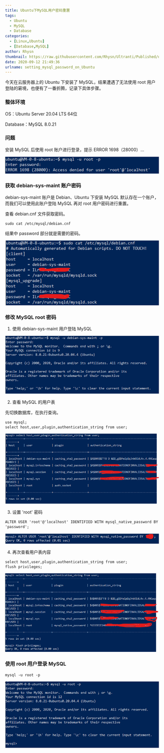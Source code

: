 ```yaml
---
title: Ubuntu下MySQL用户密码重置
tags:
  - Ubuntu
  - MySQL
  - Database
categories:
  - [Linux,Ubuntu]
  - [Database,MySQL]
author: Rhysn
thumbnail: https://raw.githubusercontent.com/Rhysn/Ultranti/Published/data/img/20200912/mysql_password/user_table1.png
date: 2020-09-12 21:49:36
urlname: setting_mysql_password_on_Ubuntu
---
```


今天在云服务器上的 Ubuntu 下安装了 MySQL，结果遭遇了无法使用 root 用户登陆的窘境，也便有了一番折腾，记录下具体步骤。

### 整体环境

OS：Ubuntu Server 20.04 LTS 64位

Database：MySQL 8.0.21

### 问题

安装 MySQL 后使用 root 账户进行登录，提示 ERROR 1698（28000）…

![ERROR1698](https://raw.githubusercontent.com/Rhysn/Ultranti/Published/data/img/20200912/mysql_password/error1698.png)

### 获取 debian-sys-maint 账户密码

debian-sys-maint 账户是 Debian、Ubuntu 下安装 MySQL 默认存在一个账户，而我们可以使用此账户登陆 MySQL 再对 root 用户密码进行重置。

查看 debian.cnf 文件获取密码。

```shell
sudo cat /etc/mysql/debian.cnf
```
结果中 password 部分就是需要的密码。

![password](https://raw.githubusercontent.com/Rhysn/Ultranti/Published/data/img/20200912/mysql_password/debian_password.png)

### 修改 MySQL root 密码

1. 使用 debian-sys-maint 用户登陆 MySQL

![login mysql](https://raw.githubusercontent.com/Rhysn/Ultranti/Published/data/img/20200912/mysql_password/debian_mysql.png)

2. 查看 MySQL 的用户表

先切换数据库，在执行查询。

```mysql
use mysql;
select host,user,plugin,authentication_string from user;
```

![用户表](https://raw.githubusercontent.com/Rhysn/Ultranti/Published/data/img/20200912/mysql_password/user_table1.png)

3. 设置 'root' 密码

```mysql
ALTER USER 'root'@'localhost' IDENTIFIED WITH mysql_native_password BY 'password';
```

![设置密码](https://raw.githubusercontent.com/Rhysn/Ultranti/Published/data/img/20200912/mysql_password/setting_password.png)

4. 再次查看用户表内容

```mysql
select host,user,plugin,authentication_string from user;
flush privileges;
```

![用户表](https://raw.githubusercontent.com/Rhysn/Ultranti/Published/data/img/20200912/mysql_password/user_table2.png)

### 使用 root 用户登录 MySQL

```mysql
mysql -u root -p
```

![登录MySQL](https://raw.githubusercontent.com/Rhysn/Ultranti/Published/data/img/20200912/mysql_password/mysql_root.png)